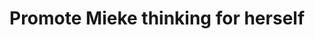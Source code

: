 # Promote Mieke thinking for herself
<!-- #p1 -->

<!-- {BearID:47071837-BE18-49B4-9149-D359D9E12359-847-00000254A1560844} -->
